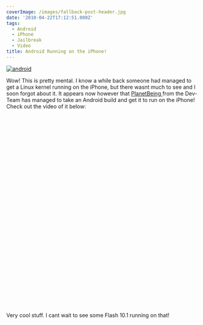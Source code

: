```yaml
---
coverImage: /images/fallback-post-header.jpg
date: '2010-04-22T17:12:51.000Z'
tags:
  - Android
  - iPhone
  - Jailbreak
  - Video
title: Android Running on the iPhone!
---
```


[![](https://mikecann.co.uk/wp-content/uploads/2010/04/android.gif "android")](https://mikecann.co.uk/wp-content/uploads/2010/04/android.gif)

Wow! This is pretty mental. I know a while back someone had managed to get a Linux kernel running on the iPhone, but there wasnt much to see and I soon forgot about it. It appears now however that [PlanetBeing ](https://linuxoniphone.blogspot.com/2010/04/ive-been-working-on-this-quietly-in.html)from the Dev-Team has managed to take an Android build and get it to run on the iPhone! Check out the video of it below:<!-- more -->

<object classid="clsid:d27cdb6e-ae6d-11cf-96b8-444553540000" width="640" height="505" codebase="https://download.macromedia.com/pub/shockwave/cabs/flash/swflash.cab#version=6,0,40,0"><param name="allowFullScreen" value="true" /><param name="allowscriptaccess" value="always" /><param name="src" value="https://www.youtube.com/v/5yO2KQHkt4A&amp;hl=en_GB&amp;fs=1&amp;" /><param name="allowfullscreen" value="true" /><embed type="application/x-shockwave-flash" width="640" height="505" src="https://www.youtube.com/v/5yO2KQHkt4A&amp;hl=en_GB&amp;fs=1&amp;" allowscriptaccess="always" allowfullscreen="true"></embed></object>

Very cool stuff. I cant wait to see some Flash 10.1 running on that!
